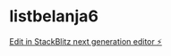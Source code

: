 # listbelanja6

[Edit in StackBlitz next generation editor ⚡️](https://stackblitz.com/~/github.com/RidwanCahyaa/listbelanja6)